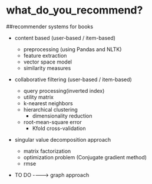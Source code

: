 # what_do_you_recommend?

##recommender systems for books

- content based (user-based / item-based)

  * preprocessing (using Pandas and NLTK)
  * feature extraction
  * vector space model
  * similarity measures 

- collaborative filtering (user-based / item-based)

  * query processing(inverted index)
  * utility matrix
  * k-nearest neighbors 
  * hierarchical clustering
    * dimensionality reduction
  * root-mean-square error
    * Kfold cross-validation

- singular value decomposition approach
  
  * matrix factorization
  * optimization problem (Conjugate gradient method)
  * rmse
  
- TO DO ----> graph approach
  
